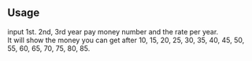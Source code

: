 ## Usage

input 1st. 2nd, 3rd year pay money number and the rate per year.  
It will show the money you can get after 10, 15, 20, 25, 30, 35, 40, 45, 50, 55, 60, 65, 70, 75, 80, 85.
